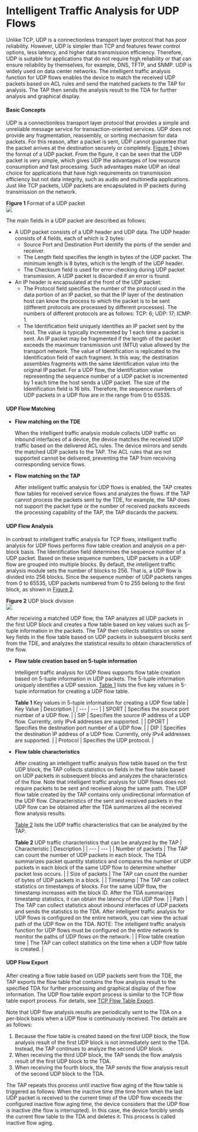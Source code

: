 Intelligent Traffic Analysis for UDP Flows
==========================================

Unlike TCP, UDP is a connectionless transport layer protocol that has poor reliability. However, UDP is simpler than TCP and features fewer control options, less latency, and higher data transmission efficiency. Therefore, UDP is suitable for applications that do not require high reliability or that can ensure reliability by themselves, for example, DNS, TFTP, and SNMP. UDP is widely used on data center networks. The intelligent traffic analysis function for UDP flows enables the device to match the received UDP packets based on ACL rules and send the matched packets to the TAP for analysis. The TAP then sends the analysis result to the TDA for further analysis and graphical display.

#### Basic Concepts

UDP is a connectionless transport layer protocol that provides a simple and unreliable message service for transaction-oriented services. UDP does not provide any fragmentation, reassembly, or sorting mechanism for data packets. For this reason, after a packet is sent, UDP cannot guarantee that the packet arrives at the destination securely or completely. [Figure 1](#EN-US_CONCEPT_0000001512853436__fig088212108481) shows the format of a UDP packet. From the figure, it can be seen that the UDP packet is very simple, which gives UDP the advantages of low resource consumption and fast processing. Such advantages make UDP an ideal choice for applications that have high requirements on transmission efficiency but not data integrity, such as audio and multimedia applications. Just like TCP packets, UDP packets are encapsulated in IP packets during transmission on the network.

**Figure 1** Format of a UDP packet  
![](figure/en-us_image_0000001564013213.png)

The main fields in a UDP packet are described as follows:

* A UDP packet consists of a UDP header and UDP data. The UDP header consists of 4 fields, each of which is 2 bytes:
  + Source Port and Destination Port identify the ports of the sender and receiver.
  + The Length field specifies the length in bytes of the UDP packet. The minimum length is 8 bytes, which is the length of the UDP header.
  + The Checksum field is used for error-checking during UDP packet transmission. A UDP packet is discarded if an error is found.
* An IP header is encapsulated at the front of the UDP packet:
  + The Protocol field specifies the number of the protocol used in the data portion of an IP packet, so that the IP layer of the destination host can know the process to which the packet is to be sent (different protocols are processed by different processes). The numbers of different protocols are as follows: TCP: 6; UDP: 17; ICMP: 1.
  + The Identification field uniquely identifies an IP packet sent by the host. The value is typically incremented by 1 each time a packet is sent. An IP packet may be fragmented if the length of the packet exceeds the maximum transmission unit (MTU) value allowed by the transport network. The value of Identification is replicated to the Identification field of each fragment. In this way, the destination assembles fragments with the same Identification value into the original IP packet. For a UDP flow, the Identification value representing the sequence number of a UDP packet is incremented by 1 each time the host sends a UDP packet. The size of the Identification field is 16 bits. Therefore, the sequence numbers of UDP packets in a UDP flow are in the range from 0 to 65535.

#### UDP Flow Matching

* **Flow matching on the TDE**
  
  When the intelligent traffic analysis module collects UDP traffic on inbound interfaces of a device, the device matches the received UDP traffic based on the delivered ACL rules. The device mirrors and sends the matched UDP packets to the TAP. The ACL rules that are not supported cannot be delivered, preventing the TAP from receiving corresponding service flows.
* **Flow matching on the TAP**
  
  After intelligent traffic analysis for UDP flows is enabled, the TAP creates flow tables for received service flows and analyzes the flows. If the TAP cannot process the packets sent by the TDE, for example, the TAP does not support the packet type or the number of received packets exceeds the processing capability of the TAP, the TAP discards the packets.

#### UDP Flow Analysis

In contrast to intelligent traffic analysis for TCP flows, intelligent traffic analysis for UDP flows performs flow table creation and analysis on a per-block basis. The Identification field determines the sequence number of a UDP packet. Based on these sequence numbers, UDP packets in a UDP flow are grouped into multiple blocks. By default, the intelligent traffic analysis module sets the number of blocks to 256. That is, a UDP flow is divided into 256 blocks. Since the sequence number of UDP packets ranges from 0 to 65535, UDP packets numbered from 0 to 255 belong to the first block, as shown in [Figure 2](#EN-US_CONCEPT_0000001512853436__fig1689115112216).

**Figure 2** UDP block division  
![](figure/en-us_image_0000001563892953.png)

After receiving a matched UDP flow, the TAP analyzes all UDP packets in the first UDP block and creates a flow table based on key values such as 5-tuple information in the packets. The TAP then collects statistics on some key fields in the flow table based on UDP packets in subsequent blocks sent from the TDE, and analyzes the statistical results to obtain characteristics of the flow.

* **Flow table creation based on 5-tuple information**
  
  Intelligent traffic analysis for UDP flows supports flow table creation based on 5-tuple information in UDP packets. The 5-tuple information uniquely identifies a UDP session. [Table 1](#EN-US_CONCEPT_0000001512853436__tab_dc_fd_traffic-analysis_000501) lists the five key values in 5-tuple information for creating a UDP flow table.
  
  **Table 1** Key values in 5-tuple information for creating a UDP flow table
  | Key Value | Description |
  | --- | --- |
  | SPORT | Specifies the source port number of a UDP flow. |
  | SIP | Specifies the source IP address of a UDP flow. Currently, only IPv4 addresses are supported. |
  | DPORT | Specifies the destination port number of a UDP flow. |
  | DIP | Specifies the destination IP address of a UDP flow. Currently, only IPv4 addresses are supported. |
  | Protocol | Specifies the UDP protocol. |
* **Flow table characteristics**
  
  After creating an intelligent traffic analysis flow table based on the first UDP block, the TAP collects statistics on fields in the flow table based on UDP packets in subsequent blocks and analyzes the characteristics of the flow. Note that intelligent traffic analysis for UDP flows does not require packets to be sent and received along the same path. The UDP flow table created by the TAP contains only unidirectional information of the UDP flow. Characteristics of the sent and received packets in the UDP flow can be obtained after the TDA summarizes all the received flow analysis results.
  
  [Table 2](#EN-US_CONCEPT_0000001512853436__tab_dc_fd_traffic-analysis_000502) lists the UDP traffic characteristics that can be analyzed by the TAP.
  
  **Table 2** UDP traffic characteristics that can be analyzed by the TAP
  | Characteristic | Description |
  | --- | --- |
  | Number of packets | The TAP can count the number of UDP packets in each block. The TDA summarizes packet quantity statistics and compares the number of UDP packets in each block of the same UDP flow to determine whether packet loss occurs. |
  | Size of packets | The TAP can count the number of bytes of UDP packets in a block. |
  | Timestamp | The TAP can collect statistics on timestamps of blocks. For the same UDP flow, the timestamp increases with the block ID. After the TDA summarizes timestamp statistics, it can obtain the latency of the UDP flow. |
  | Path | The TAP can collect statistics about inbound interfaces of UDP packets and sends the statistics to the TDA. After intelligent traffic analysis for UDP flows is configured on the entire network, you can view the actual path of the UDP flow on the TDA.  NOTE:  The intelligent traffic analysis function for UDP flows must be configured on the entire network to monitor the paths of UDP flows on the network. |
  | Flow table creation time | The TAP can collect statistics on the time when a UDP flow table is created. |

#### UDP Flow Export

After creating a flow table based on UDP packets sent from the TDE, the TAP exports the flow table that contains the flow analysis result to the specified TDA for further processing and graphical display of the flow information. The UDP flow table export process is similar to the TCP flow table export process. For details, see [TCP Flow Table Export](galaxy_traffic-analysis_cfg_0005.html#EN-US_CONCEPT_0000001563892933__section105033210299).

Note that UDP flow analysis results are periodically sent to the TDA on a per-block basis when a UDP flow is continuously received. The details are as follows:

1. Because the flow table is created based on the first UDP block, the flow analysis result of the first UDP block is not immediately sent to the TDA. Instead, the TAP continues to analyze the second UDP block.
2. When receiving the third UDP block, the TAP sends the flow analysis result of the first UDP block to the TDA.
3. When receiving the fourth block, the TAP sends the flow analysis result of the second UDP block to the TDA.

The TAP repeats this process until inactive flow aging of the flow table is triggered as follows: When the inactive time (the time from when the last UDP packet is received to the current time) of the UDP flow exceeds the configured inactive flow aging time, the device considers that the UDP flow is inactive (the flow is interrupted). In this case, the device forcibly sends the current flow table to the TDA and deletes it. This process is called inactive flow aging.